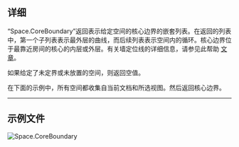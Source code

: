 ## 详细
“Space.CoreBoundary”返回表示给定空间的核心边界的嵌套列表。在返回的列表中，第一个子列表表示最外层的曲线，而后续列表表示空间内的循环。核心边界位于最靠近房间的核心的内层或外层。有关墙定位线的详细信息，请参见此帮助 [文章](https://help.autodesk.com/view/RVT/2024/CHS/?guid=GUID-0BB62832-36DD-4E06-A9D4-EE98CE0FCF89)。

如果给定了未定界或未放置的空间，则返回空值。

在下面的示例中，所有空间都收集自当前文档和所选视图。然后返回核心边界。

___
## 示例文件

![Space.CoreBoundary](./Revit.Elements.Space.CoreBoundary_img.jpg)
